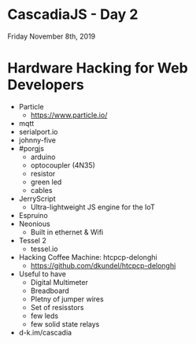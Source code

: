 # CascadiaJS - Day 2
Friday November 8th, 2019

# Hardware Hacking for Web Developers

* Particle 
  * https://www.particle.io/
* mqtt
* serialport.io
* johnny-five
* #porgjs
  * arduino
  * optocoupler (4N35)
  * resistor
  * green led
  * cables
* JerryScript
  * Ultra-lightweight JS engine for the IoT
* Espruino
* Neonious 
  * Built in ethernet & Wifi
* Tessel 2
  * tessel.io
* Hacking Coffee Machine: htcpcp-delonghi
  * https://github.com/dkundel/htcpcp-delonghi
* Useful to have
  * Digital Multimeter
  * Breadboard
  * Pletny of jumper wires
  * Set of resisstors
  * few leds
  * few solid state relays
* d-k.im/cascadia

